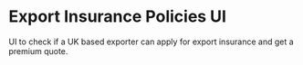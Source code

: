 # Export Insurance Policies UI

UI to check if a UK based exporter can apply for export insurance and get a premium quote.
